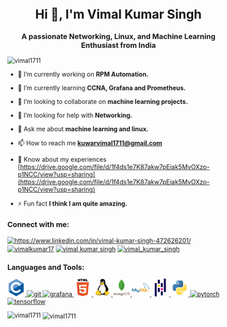 <h1 align="center">Hi 👋, I'm Vimal Kumar Singh</h1>
<h3 align="center">A passionate Networking, Linux, and Machine Learning Enthusiast from India</h3>

<p align="left"> <img src="https://komarev.com/ghpvc/?username=vimal1711&label=Profile%20views&color=0e75b6&style=flat" alt="vimal1711" /> </p>

- 🔭 I’m currently working on **RPM Automation.**

- 🌱 I’m currently learning **CCNA, Grafana and Prometheus.**

- 👯 I’m looking to collaborate on **machine learning projects.**

- 🤝 I’m looking for help with **Networking.**

- 💬 Ask me about **machine learning and linux.**

- 📫 How to reach me **kuwarvimal1711@gmail.com**

- 📄 Know about my experiences [https://drive.google.com/file/d/1f4ds1e7K87akw7pEiak5MvOXzo-p1NCC/view?usp=sharing](https://drive.google.com/file/d/1f4ds1e7K87akw7pEiak5MvOXzo-p1NCC/view?usp=sharing)

- ⚡ Fun fact **I think I am quite amazing.**

<h3 align="left">Connect with me:</h3>
<p align="left">
<a href="https://linkedin.com/in/https://www.linkedin.com/in/vimal-kumar-singh-472626201/" target="blank"><img align="center" src="https://raw.githubusercontent.com/rahuldkjain/github-profile-readme-generator/master/src/images/icons/Social/linked-in-alt.svg" alt="https://www.linkedin.com/in/vimal-kumar-singh-472626201/" height="30" width="40" /></a>
<a href="https://www.codechef.com/users/vimalkumar17" target="blank"><img align="center" src="https://cdn.jsdelivr.net/npm/simple-icons@3.1.0/icons/codechef.svg" alt="vimalkumar17" height="30" width="40" /></a>
<a href="https://www.hackerrank.com/vimal kumar singh" target="blank"><img align="center" src="https://raw.githubusercontent.com/rahuldkjain/github-profile-readme-generator/master/src/images/icons/Social/hackerrank.svg" alt="vimal kumar singh" height="30" width="40" /></a>
<a href="https://www.leetcode.com/vimal_kumar_singh" target="blank"><img align="center" src="https://raw.githubusercontent.com/rahuldkjain/github-profile-readme-generator/master/src/images/icons/Social/leet-code.svg" alt="vimal_kumar_singh" height="30" width="40" /></a>
</p>

<h3 align="left">Languages and Tools:</h3>
<p align="left"> <a href="https://www.cprogramming.com/" target="_blank" rel="noreferrer"> <img src="https://raw.githubusercontent.com/devicons/devicon/master/icons/c/c-original.svg" alt="c" width="40" height="40"/> </a> <a href="https://git-scm.com/" target="_blank" rel="noreferrer"> <img src="https://www.vectorlogo.zone/logos/git-scm/git-scm-icon.svg" alt="git" width="40" height="40"/> </a> <a href="https://grafana.com" target="_blank" rel="noreferrer"> <img src="https://www.vectorlogo.zone/logos/grafana/grafana-icon.svg" alt="grafana" width="40" height="40"/> </a> <a href="https://www.w3.org/html/" target="_blank" rel="noreferrer"> <img src="https://raw.githubusercontent.com/devicons/devicon/master/icons/html5/html5-original-wordmark.svg" alt="html5" width="40" height="40"/> </a> <a href="https://www.linux.org/" target="_blank" rel="noreferrer"> <img src="https://raw.githubusercontent.com/devicons/devicon/master/icons/linux/linux-original.svg" alt="linux" width="40" height="40"/> </a> <a href="https://www.mongodb.com/" target="_blank" rel="noreferrer"> <img src="https://raw.githubusercontent.com/devicons/devicon/master/icons/mongodb/mongodb-original-wordmark.svg" alt="mongodb" width="40" height="40"/> </a> <a href="https://www.mysql.com/" target="_blank" rel="noreferrer"> <img src="https://raw.githubusercontent.com/devicons/devicon/master/icons/mysql/mysql-original-wordmark.svg" alt="mysql" width="40" height="40"/> </a> <a href="https://pandas.pydata.org/" target="_blank" rel="noreferrer"> <img src="https://raw.githubusercontent.com/devicons/devicon/2ae2a900d2f041da66e950e4d48052658d850630/icons/pandas/pandas-original.svg" alt="pandas" width="40" height="40"/> </a> <a href="https://www.python.org" target="_blank" rel="noreferrer"> <img src="https://raw.githubusercontent.com/devicons/devicon/master/icons/python/python-original.svg" alt="python" width="40" height="40"/> </a> <a href="https://pytorch.org/" target="_blank" rel="noreferrer"> <img src="https://www.vectorlogo.zone/logos/pytorch/pytorch-icon.svg" alt="pytorch" width="40" height="40"/> </a> <a href="https://www.tensorflow.org" target="_blank" rel="noreferrer"> <img src="https://www.vectorlogo.zone/logos/tensorflow/tensorflow-icon.svg" alt="tensorflow" width="40" height="40"/> </a> </p>

<p><img align="left" src="https://github-readme-stats.vercel.app/api/top-langs?username=vimal1711&show_icons=true&locale=en&layout=compact" alt="vimal1711" /></p>

<p>&nbsp;<img align="center" src="https://github-readme-stats.vercel.app/api?username=vimal1711&show_icons=true&locale=en" alt="vimal1711" /></p>
